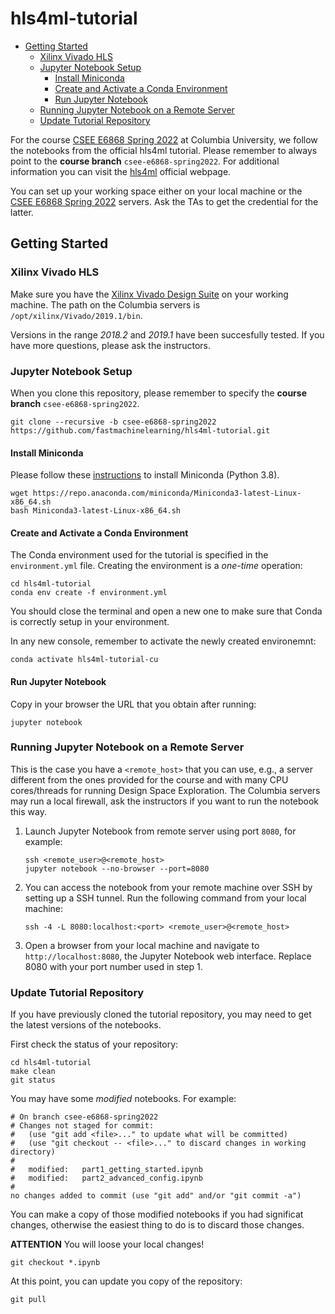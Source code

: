 # hls4ml-tutorial

<!-- vim-markdown-toc GFM -->

* [Getting Started](#getting-started)
    - [Xilinx Vivado HLS](#xilinx-vivado-hls)
    - [Jupyter Notebook Setup](#jupyter-notebook-setup)
        + [Install Miniconda](#install-miniconda)
        + [Create and Activate a Conda Environment](#create-and-activate-a-conda-environment)
        + [Run Jupyter Notebook](#run-jupyter-notebook)
    - [Running Jupyter Notebook on a Remote Server](#running-jupyter-notebook-on-a-remote-server)
    - [Update Tutorial Repository](#update-tutorial-repository)

<!-- vim-markdown-toc -->

For the course [CSEE E6868 Spring 2022](http://www.cs.columbia.edu/~cseesoc/esp_html) at Columbia University, we follow the notebooks from the official hls4ml tutorial. Please remember to always point to the **course branch** `csee-e6868-spring2022`. For additional information you can visit the [hls4ml](https://fastmachinelearning.org/hls4ml) official webpage.

You can set up your working space either on your local machine or the [CSEE E6868 Spring 2022](http://www.cs.columbia.edu/~cseesoc/esp_html) servers. Ask the TAs to get the credential for the latter.

## Getting Started

### Xilinx Vivado HLS

Make sure you have the [Xilinx Vivado Design Suite](https://www.xilinx.com/support/download/index.html/content/xilinx/en/downloadNav/vivado-design-tools.html) on your working machine. The path on the Columbia servers is `/opt/xilinx/Vivado/2019.1/bin`.

Versions in the range *2018.2* and *2019.1* have been succesfully tested. If you have more questions, please ask the instructors.

### Jupyter Notebook Setup

When you clone this repository, please remember to specify the **course branch** `csee-e6868-spring2022`.
```
git clone --recursive -b csee-e6868-spring2022 https://github.com/fastmachinelearning/hls4ml-tutorial.git
```

#### Install Miniconda

Please follow these [instructions](https://docs.conda.io/en/latest/miniconda.html) to install Miniconda (Python 3.8).

```
wget https://repo.anaconda.com/miniconda/Miniconda3-latest-Linux-x86_64.sh
bash Miniconda3-latest-Linux-x86_64.sh
```

#### Create and Activate a Conda Environment

The Conda environment used for the tutorial is specified in the `environment.yml` file. Creating the environment is a _one-time_ operation:
```
cd hls4ml-tutorial
conda env create -f environment.yml
```

You should close the terminal and open a new one to make sure that Conda is correctly setup in your environment.

In any new console, remember to activate the newly created environemnt:
```
conda activate hls4ml-tutorial-cu
```

<!--#### Update `hls4ml` Package in the Conda Environment

The `hls4ml` project is in constant evolution and it may be necessary to update the package in your Conda environment. The easiest way is:

```
conda activate hls4ml-tutorial-cu
pip uninstall hls4ml
pip install git@github.com:hls4ml-finn-mlperftiny/hls4ml.git@fifo_depth_opt#egg=hls4ml[profiling]
```

[Here](https://docs.conda.io/projects/conda/en/latest/user-guide/tasks/manage-environments.html) you can find more instructions on how to create and manage a Conda environment.
-->

#### Run Jupyter Notebook

Copy in your browser the URL that you obtain after running:
```
jupyter notebook
```

### Running Jupyter Notebook on a Remote Server

This is the case you have a `<remote_host>` that you can use, e.g., a server different from the ones provided for the course and with many CPU cores/threads for running Design Space Exploration. The Columbia servers may run a local firewall, ask the instructors if you want to run the notebook this way.

1. Launch Jupyter Notebook from remote server using port `8080`, for example:
   ```
   ssh <remote_user>@<remote_host>
   jupyter notebook --no-browser --port=8080
   ```
2. You can access the notebook from your remote machine over SSH by setting up a SSH tunnel. Run the following command from your local machine:
   ```
   ssh -4 -L 8080:localhost:<port> <remote_user>@<remote_host>
   ```
3. Open a browser from your local machine and navigate to `http://localhost:8080`, the Jupyter Notebook web interface. Replace 8080 with your port number used in step 1.

### Update Tutorial Repository

If you have previously cloned the tutorial repository, you may need to get the latest versions of the notebooks.

First check the status of your repository:
```
cd hls4ml-tutorial
make clean
git status 
```

You may have some _modified_ notebooks. For example:

```
# On branch csee-e6868-spring2022
# Changes not staged for commit:
#   (use "git add <file>..." to update what will be committed)
#   (use "git checkout -- <file>..." to discard changes in working directory)
#
#   modified:   part1_getting_started.ipynb
#   modified:   part2_advanced_config.ipynb
#
no changes added to commit (use "git add" and/or "git commit -a")
```

You can make a copy of those modified notebooks if you had significat changes, otherwise the easiest thing to do is to discard those changes.

**ATTENTION** You will loose your local changes!

```
git checkout *.ipynb
```

At this point, you can update you copy of the repository:
```
git pull
```
